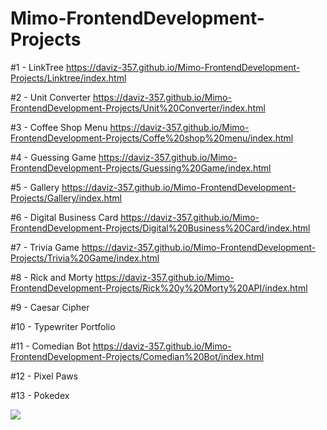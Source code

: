 # Mimo-FrontendDevelopment-Projects
#1  - LinkTree
https://daviz-357.github.io/Mimo-FrontendDevelopment-Projects/Linktree/index.html

#2  - Unit Converter
https://daviz-357.github.io/Mimo-FrontendDevelopment-Projects/Unit%20Converter/index.html

#3  - Coffee Shop Menu
https://daviz-357.github.io/Mimo-FrontendDevelopment-Projects/Coffe%20shop%20menu/index.html

#4  - Guessing Game
https://daviz-357.github.io/Mimo-FrontendDevelopment-Projects/Guessing%20Game/index.html

#5  - Gallery 
https://daviz-357.github.io/Mimo-FrontendDevelopment-Projects/Gallery/index.html

#6  - Digital Business Card
https://daviz-357.github.io/Mimo-FrontendDevelopment-Projects/Digital%20Business%20Card/index.html

#7  - Trivia Game
https://daviz-357.github.io/Mimo-FrontendDevelopment-Projects/Trivia%20Game/index.html

#8  - Rick and Morty
https://daviz-357.github.io/Mimo-FrontendDevelopment-Projects/Rick%20y%20Morty%20API/index.html

#9  - Caesar Cipher

#10 - Typewriter Portfolio

#11 - Comedian Bot
https://daviz-357.github.io/Mimo-FrontendDevelopment-Projects/Comedian%20Bot/index.html

#12 - Pixel Paws

#13 - Pokedex



<img src="https://play-lh.googleusercontent.com/qPfmmEDFhGVmIXIKpmfbQeH6vXygXotzj6ied-j2el0YIB36fApN32XoVDrGoMQZ11Q=w240-h480-rw">
